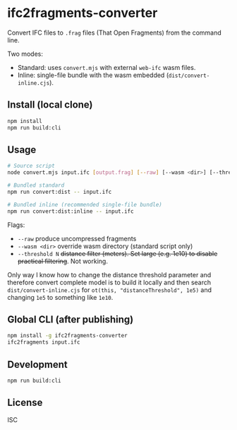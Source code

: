# ifc2fragments-converter

Convert IFC files to `.frag` files (That Open Fragments) from the command line.

Two modes:
- Standard: uses `convert.mjs` with external `web-ifc` wasm files.
- Inline: single-file bundle with the wasm embedded (`dist/convert-inline.cjs`).

## Install (local clone)
```bash
npm install
npm run build:cli
```

## Usage
```bash
# Source script
node convert.mjs input.ifc [output.frag] [--raw] [--wasm <dir>] [--threshold N]

# Bundled standard
npm run convert:dist -- input.ifc

# Bundled inline (recommended single-file bundle)
npm run convert:dist:inline -- input.ifc
```

Flags:
- `--raw` produce uncompressed fragments
- `--wasm <dir>` override wasm directory (standard script only)
- `--threshold N` ~~distance filter (meters). Set large (e.g. 1e10) to disable practical filtering~~. Not working.
  
Only way I know how to change the distance threshold parameter and therefore convert complete model is to build it locally and then search `dist/convert-inline.cjs` for `ot(this, "distanceThreshold", 1e5)` and changing `1e5` to something like `1e10`.

## Global CLI (after publishing)
```bash
npm install -g ifc2fragments-converter
ifc2fragments input.ifc
```

## Development
```bash
npm run build:cli
```

## License
ISC
